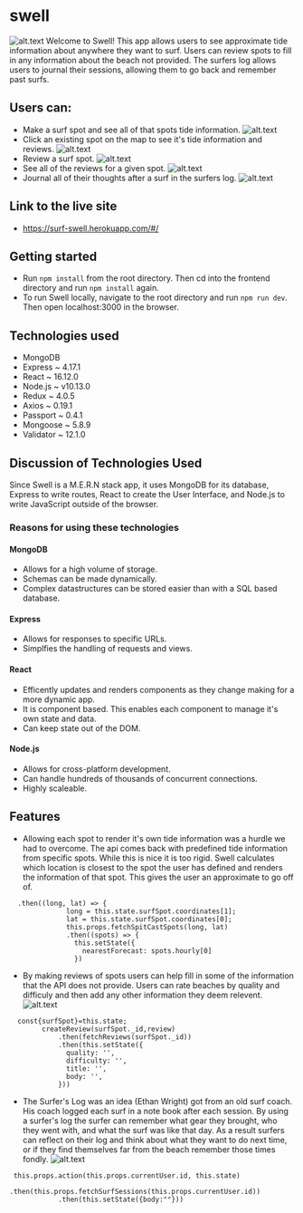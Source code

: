 # swell
![alt.text](https://github.com/wrightet/swell/blob/master/frontend/src/assets/images/Swell.png)
Welcome to Swell! This app allows users to see approximate tide information about anywhere they want to surf. 
Users can review spots to fill in any information about the beach not provided. The surfers log allows users to journal
their sessions, allowing them to go back and remember past surfs.

## Users can:

* Make a surf spot and see all of that spots tide information.
![alt.text](https://github.com/wrightet/swell/blob/master/frontend/src/assets/images/tide_info.png)
* Click an existing spot on the map to see it's tide information and reviews.
![alt.text](https://github.com/wrightet/swell/blob/master/frontend/src/assets/images/click_spot.png)
* Review a surf spot.
![alt.text](https://github.com/wrightet/swell/blob/master/frontend/src/assets/images/review_form.png)
* See all of the reviews for a given spot.
![alt.text](https://github.com/wrightet/swell/blob/master/frontend/src/assets/images/reviews.png)
* Journal all of their thoughts after a surf in the surfers log.
![alt.text](https://github.com/wrightet/swell/blob/master/frontend/src/assets/images/surf_log.png)

## Link to the live site
* https://surf-swell.herokuapp.com/#/

## Getting started 
* Run `npm install` from the root directory. Then cd into the frontend directory and run `npm install` again.
* To run Swell locally, navigate to the root directory and run `npm run dev`. Then open localhost:3000 in the browser.

## Technologies used
* MongoDB
* Express ~ 4.17.1
* React ~ 16.12.0
* Node.js ~ v10.13.0
* Redux ~ 4.0.5
* Axios ~ 0.19.1
* Passport ~ 0.4.1
* Mongoose ~ 5.8.9
* Validator ~ 12.1.0


## Discussion of Technologies Used
Since Swell is a M.E.R.N stack app, it uses MongoDB for its database, Express to write routes, React to create the User Interface,
and Node.js to write JavaScript outside of the browser.

### Reasons for using these technologies

#### MongoDB
* Allows for a high volume of storage.
* Schemas can be made dynamically.
* Complex datastructures can be stored easier than with a SQL based database.

#### Express
* Allows for responses to specific URLs.
* Simplfies the handling of requests and views.

#### React
* Efficently updates and renders components as they change making for a more dynamic app.
* It is component based. This enables each component to manage it's own state and data.
* Can keep state out of the DOM.

#### Node.js
* Allows for cross-platform development.
* Can handle hundreds of thousands of concurrent connections.
* Highly scaleable.

## Features
* Allowing each spot to render it's own tide information was a hurdle we had to overcome. The api comes back with predefined tide 
information from specific spots. While this is nice it is too rigid. Swell calculates which location is closest to the spot the user
has defined and renders the information of that spot. This gives the user an approximate to go off of. 

````
  .then((long, lat) => {
              long = this.state.surfSpot.coordinates[1];
              lat = this.state.surfSpot.coordinates[0];
              this.props.fetchSpitCastSpots(long, lat)
              .then((spots) => {
                this.setState({
                  nearestForecast: spots.hourly[0]
                })
````

* By making reviews of spots users can help fill in some of the information that the API does not provide. Users can rate beaches
by quality and difficuly and then add any other information they deem relevent.
![alt.text](https://github.com/wrightet/swell/blob/master/frontend/src/assets/images/review_shot.png)

````
  const{surfSpot}=this.state;
        createReview(surfSpot._id,review)
            .then(fetchReviews(surfSpot._id))
            .then(this.setState({
              quality: '',
              difficulty: '',
              title: '',
              body: '',
            }))
````
* The Surfer's Log was an idea (Ethan Wright) got from an old surf coach. His coach logged each surf in a note book after each session.
By using a surfer's log the surfer can remember what gear they brought, who they went with, and what the surf was like that day.
As a result surfers can reflect on their log and think about what they want to do next time, or if they find themselves far from 
the beach remember those times fondly.
![alt.text](https://github.com/wrightet/swell/blob/master/frontend/src/assets/images/log.png)
````
 this.props.action(this.props.currentUser.id, this.state)
            .then(this.props.fetchSurfSessions(this.props.currentUser.id))
            .then(this.setState({body:""}))

````
